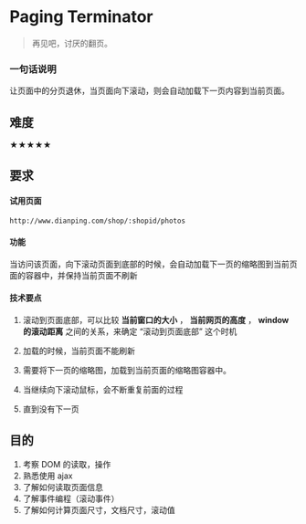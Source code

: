 # Paging Terminator

> 再见吧，讨厌的翻页。

### 一句话说明

让页面中的分页退休，当页面向下滚动，则会自动加载下一页内容到当前页面。


## 难度
★★★★★

## 要求

#### 试用页面

`http://www.dianping.com/shop/:shopid/photos`


#### 功能

当访问该页面，向下滚动页面到底部的时候，会自动加载下一页的缩略图到当前页面的容器中，并保持当前页面不刷新

#### 技术要点

1. 滚动到页面底部，可以比较 **当前窗口的大小** ， **当前网页的高度** ， **window 的滚动距离** 之间的关系，来确定 “滚动到页面底部” 这个时机

2. 加载的时候，当前页面不能刷新
3. 需要将下一页的缩略图，加载到当前页面的缩略图容器中。
4. 当继续向下滚动鼠标，会不断重复前面的过程
5. 直到没有下一页

## 目的

1. 考察 DOM 的读取，操作
2. 熟悉使用 ajax
3. 了解如何读取页面信息
4. 了解事件编程（滚动事件）
5. 了解如何计算页面尺寸，文档尺寸，滚动值 